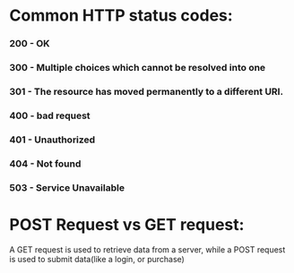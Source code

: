 # Common HTTP status codes:
### 200 - OK
### 300 - Multiple choices which cannot be resolved into one
### 301 - The resource has moved permanently to a different URI.
### 400 - bad request
### 401 - Unauthorized
### 404 - Not found
### 503 - Service Unavailable


# POST Request vs GET request:
A GET request is used to retrieve data from a server, while
a POST request is used to submit data(like a login, or purchase)